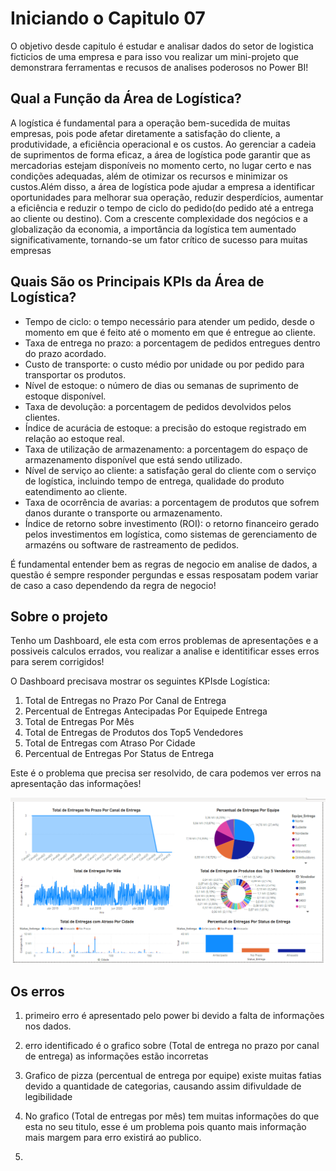 # Iniciando o Capitulo 07 
O objetivo desde capitulo é estudar e analisar dados do setor de logistica ficticios de uma empresa e para isso vou realizar um mini-projeto que demonstrara ferramentas e recusos de analises poderosos no Power BI!


## Qual a Função da Área de Logística?

A logística é fundamental para a operação bem-sucedida de muitas empresas, pois pode afetar diretamente a satisfação do cliente, a produtividade, a eficiência operacional e os custos. Ao gerenciar a cadeia de suprimentos de forma eficaz, a área de logística pode garantir que  as  mercadorias  estejam  disponíveis  no  momento  certo,  no  lugar  certo  e  nas  condições adequadas, além de otimizar os recursos e minimizar os custos.Além disso, a área de logística pode ajudar a empresa a identificar oportunidades para melhorar sua operação, reduzir desperdícios, aumentar a eficiência e reduzir o tempo de ciclo do pedido(do pedido até a entrega ao cliente ou destino). Com a crescente complexidade dos negócios  e  a  globalização  da  economia,  a importância  da  logística  tem  aumentado significativamente, tornando-se um fator crítico de sucesso para muitas empresas

## Quais São os Principais KPIs da Área de Logística?

* Tempo de ciclo: o tempo necessário para atender um pedido, desde o momento em que é feito até o momento em que é entregue ao cliente.
* Taxa  de  entrega  no  prazo:  a  porcentagem  de  pedidos  entregues  dentro  do  prazo acordado.
* Custo  de  transporte:  o  custo  médio  por  unidade  ou  por  pedido  para  transportar  os produtos.
* Nível de estoque: o número de dias ou semanas de suprimento de estoque disponível.
* Taxa de devolução: a porcentagem de pedidos devolvidos pelos clientes.
* Índice de acurácia de estoque: a precisão do estoque registrado em relação ao estoque real.
* Taxa de utilização de armazenamento: a porcentagem do espaço de armazenamento disponível que está sendo utilizado.
* Nível  de  serviço  ao  cliente:  a  satisfação  geral  do  cliente  com  o  serviço  de  logística, incluindo tempo de entrega, qualidade do produto eatendimento ao cliente.
* Taxa de ocorrência de avarias: a porcentagem de produtos que sofrem danos durante o transporte ou armazenamento.
* Índice  de  retorno  sobre  investimento  (ROI):  o  retorno  financeiro  gerado  pelos investimentos  em  logística,  como  sistemas  de  gerenciamento  de  armazéns  ou  software  de rastreamento de pedidos.

É fundamental entender bem as regras de negocio em analise de dados, a questão é sempre responder pergundas e essas resposatam podem variar de caso a caso dependendo da regra de negocio!


## Sobre o projeto 

Tenho um Dashboard, ele esta com erros problemas de apresentações e a possiveis calculos errados, vou realizar a analise e identitificar esses erros para serem corrigidos!

O Dashboard precisava mostrar os seguintes KPIsde Logística:
1. Total de Entregas no Prazo Por Canal de Entrega
1. Percentual de Entregas Antecipadas Por Equipede Entrega
1. Total de Entregas Por Mês
1. Total de Entregas de Produtos dos Top5 Vendedores
1. Total de Entregas com Atraso Por Cidade
1. Percentual de Entregas Por Status de Entrega


Este é o problema que precisa ser resolvido, de cara podemos ver erros na apresentação das informações!

![imagem](/Parte%201/Cap07/imagem/Dashboard_com_erro.png)


## Os erros 


1. primeiro erro é apresentado pelo power bi devido a falta de informações nos dados.

1. erro identificado é o grafico sobre (Total de entrega no prazo por canal de entrega) as informações estão incorretas

1. Grafico de pizza (percentual de entrega por equipe) existe muitas fatias devido a quantidade de categorias, causando assim difivuldade de legibilidade

1. No grafico (Total de entregas por mês) tem muitas informações do que esta no seu titulo, esse é um problema pois quanto mais informação mais margem para erro existirá ao publico.

1. 